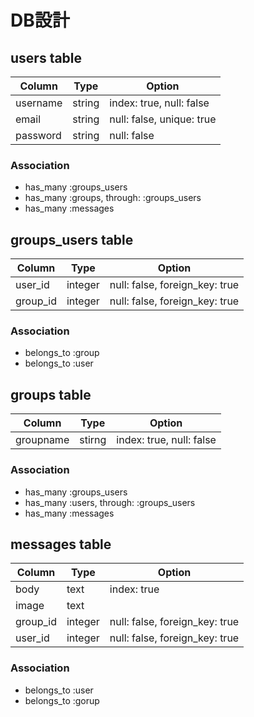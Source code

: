 # DB設計

## users table

|Column|Type|Option|
|------|----|------|
username|string|index: true, null: false|
email|string|null: false, unique: true|
password|string|null: false|

### Association
- has_many :groups_users
- has_many :groups, through: :groups_users
- has_many :messages

## groups_users table

|Column|Type|Option|
|------|----|------|
user_id|integer|null: false, foreign_key: true|
group_id|integer|null: false, foreign_key: true|

### Association
- belongs_to :group
- belongs_to :user

## groups table

|Column|Type|Option|
|------|----|------|
groupname|stirng|index: true, null: false|

### Association
- has_many :groups_users
- has_many :users, through: :groups_users
- has_many :messages

## messages table

|Column|Type|Option|
|------|----|------|
body|text|index: true|
image|text||
group_id|integer|null: false, foreign_key: true|
user_id|integer|null: false, foreign_key: true|

### Association
- belongs_to :user
- belongs_to :gorup